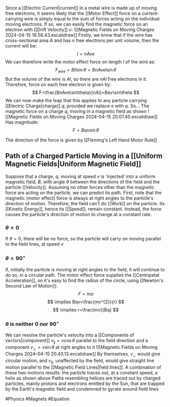 Since a [[Electric Current|current]] in a metal wire is made up of moving free electrons, it seems likely that the [[Motor Effect]] force on a current-carrying wire is simply equal to the sum of forces acting on the individual moving electrons. If so, we can easily find the magnetic force on an electron with [[Drift Velocity]] $v$:
![[Magnetic Fields on Moving Charges 2024-04-15 18.58.43.excalidraw]]
Firstly, we know that if the wire has cross-sectional area $A$ and has $n$ free electrons per unit volume, then the current will be:
$$
I=nAve
$$
We can therefore write the motor effect force on length $l$ of the wire as:
$$
F_\text{wire}=BIl\sin\theta=BnAvel\sin\theta
$$
But the volume of the wire is $Al$, so there are $nAl$ free electrons in it. Therefore, force on each free electron is given by:
$$
F=\frac{BnAve\sin\theta}{nAl}=Bev\sin\theta
$$
We can now make the leap that this applies to any particle carrying [[Electric Charge|charge]] $q$, provided we replace $e$ with $q$. So...
The magnetic force on a charge $q$, moving in a magnetic field as shown
![[Magnetic Fields on Moving Charges 2024-04-15 20.07.45.excalidraw]]
Has magnitude:
$$
F=Bqv\sin\theta
$$

The direction of the force is given by [[Fleming's Left Hand Motor Rule]]
## Path of a Charged Particle Moving in a [[Uniform Magnetic Fields|Uniform Magnetic Field]]
Suppose that a charge, $q$, moving at speed $v$ is 'injected' into a uniform magnetic field, $B$, with angle $\theta$ between the directions of the field and the particle [[Velocity]]. Assuming no other forces other than the magnetic force are acting on the particle, we can predict its path.
First, note that the magnetic (motor effect) force is always at right angles to the particle's direction of motion. Therefore, the field can't do [[Work]] on the particle. Its [[Kinetic Energy]], hence its [[Speed]], remain constant. Instead, the force causes the particle's direction of motion to change at a constant rate. 
### $\theta=0$
If $\theta=0$, there will be no force, so the particle will carry on moving parallel to the field lines, at speed $v$
### $\theta=90^{\circ}$
If, initially the particle is moving at right angles to the field, it will continue to do so, in a circular path. The motor effect force supplies the [[Centripetal Acceleration]], so it's easy to find the radius of the circle, using [[Newton's Second Law of Motion]]:
$$
F=ma
$$
$$
\implies Bqv=\frac{mv^{2}}{r}
$$
$$
\implies r=\frac{mv}{Bq}
$$
### $\theta$ is neither $0$ nor $90^{\circ}$
We can resolve the particle's velocity into a [[Components of vectors|component]] $v_{\parallel}=v\cos\theta$ parallel to the field direction and a component $v_{\perp}=v\sin\theta$ at right angles to it
![[Magnetic Fields on Moving Charges 2024-04-15 20.43.13.excalidraw]]
By themselves, $v_{\perp}$ would give circular motion, and $v_{\parallel}$, unaffected by the field, would give straight line motion parallel to the [[Magnetic Field Lines|field lines]]. A combination of these two motions results: the particle traces out, at a constant speed, a helix as shown above
Paths resembling helices are traced out by charged particles, mainly protons and electrons emitted by the Sun, that are trapped by the Earth's magnetic field and condemned to gyrate around field lines

#Physics #Magnets #Equation